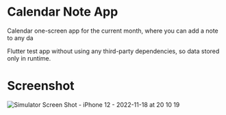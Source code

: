 # Calendar Note App

Calendar one-screen app for the current month, where you can add a note to any da

Flutter test app without using any third-party dependencies, so data stored only in runtime.

# Screenshot
![Simulator Screen Shot - iPhone 12 - 2022-11-18 at 20 10 19](https://user-images.githubusercontent.com/18545029/202723913-2a52e767-3054-44ad-9104-8ec0d50d4a59.png)
